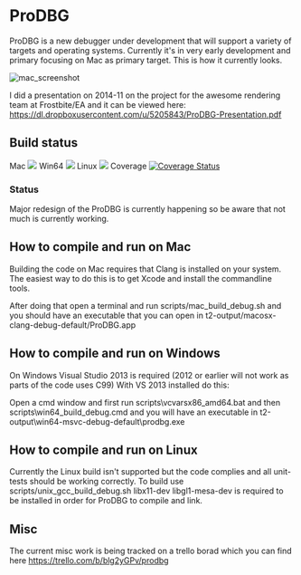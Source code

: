 ProDBG
======

ProDBG is a new debugger under development that will support a variety of targets and operating systems. Currently it's in very early development and primary focusing on Mac as primary target. This is how it currently looks.

![mac_screenshot](https://raw.githubusercontent.com/emoon/ProDBG/master/data/screens/mac_screenshot.png)

I did a presentation on 2014-11 on the project for the awesome rendering team at Frostbite/EA and it can be viewed here: https://dl.dropboxusercontent.com/u/5205843/ProDBG-Presentation.pdf 

## Build status

Mac <img src="http://zenic.org:8111/app/rest/builds/buildType:(id:ProDBG_Mac)/statusIcon"/></a> Win64 <img src="http://zenic.org:8111/app/rest/builds/buildType:(id:ProDBG_Win64)/statusIcon"/></a> Linux <img src="http://zenic.org:8111/app/rest/builds/buildType:(id:ProDBG_Linux)/statusIcon"/></a> Coverage [![Coverage Status](https://img.shields.io/coveralls/emoon/ProDBG.svg)](https://coveralls.io/r/emoon/ProDBG)


### Status

Major redesign of the ProDBG is currently happening so be aware that not much is currently working.

## How to compile and run on Mac

Building the code on Mac requires that Clang is installed on your system. The easiest way to do this is to get Xcode and install the commandline tools.

After doing that open a terminal and run scripts/mac_build_debug.sh and you should have an executable that you can open in t2-output/macosx-clang-debug-default/ProDBG.app

## How to compile and run on Windows

On Windows Visual Studio 2013 is required (2012 or earlier will not work as parts of the code uses C99) With VS 2013 installed do this:

Open a cmd window and first run scripts\vcvarsx86_amd64.bat and then scripts\win64_build_debug.cmd and you will have an executable in t2-output\win64-msvc-debug-default\prodbg.exe

## How to compile and run on Linux

Currently the Linux build isn't supported but the code complies and all unit-tests should be working correctly. To build use scripts/unix_gcc_build_debug.sh libx11-dev libgl1-mesa-dev is required to be installed in order for ProDBG to compile and link.

## Misc

The current misc work is being tracked on a trello borad which you can find here https://trello.com/b/blg2yGPv/prodbg


